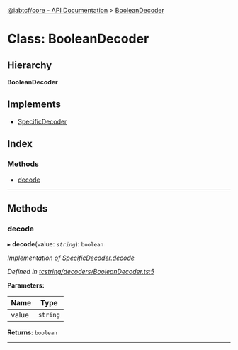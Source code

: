 [@iabtcf/core - API Documentation](../README.md) > [BooleanDecoder](../classes/booleandecoder.md)

# Class: BooleanDecoder

## Hierarchy

**BooleanDecoder**

## Implements

* [SpecificDecoder](../interfaces/specificdecoder.md)

## Index

### Methods

* [decode](booleandecoder.md#decode)

---

## Methods

<a id="decode"></a>

###  decode

▸ **decode**(value: *`string`*): `boolean`

*Implementation of [SpecificDecoder](../interfaces/specificdecoder.md).[decode](../interfaces/specificdecoder.md#decode)*

*Defined in [tcstring/decoders/BooleanDecoder.ts:5](https://github.com/chrispaterson/iabtcf-es/blob/7542805/modules/core/src/tcstring/decoders/BooleanDecoder.ts#L5)*

**Parameters:**

| Name | Type |
| ------ | ------ |
| value | `string` |

**Returns:** `boolean`

___

